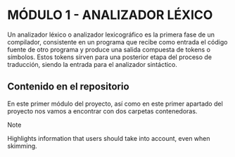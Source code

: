 # MÓDULO 1 - ANALIZADOR LÉXICO

Un analizador léxico o analizador lexicográfico es la primera fase de un compilador, consistente en un programa que recibe como entrada el código fuente de otro programa y produce una salida compuesta de tokens o símbolos. Estos tokens sirven para una posterior etapa del proceso de traducción, siendo la entrada para el analizador sintáctico.

## Contenido en el repositorio

En este primer módulo del proyecto, así como en este primer apartado del proyecto nos vamos a encontrar con dos carpetas contenedoras.



> [!NOTE]
> Highlights information that users should take into account, even when skimming.

